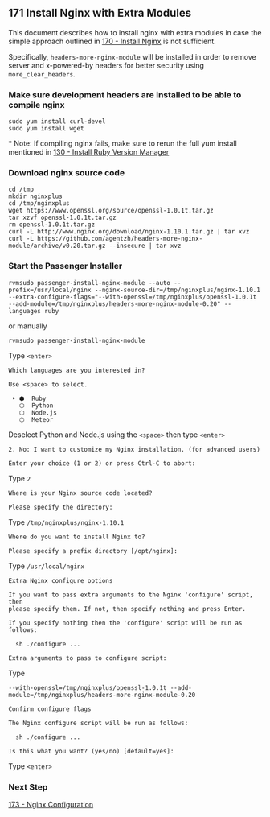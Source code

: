 ## 171 Install Nginx with Extra Modules

This document describes how to install nginx with extra modules in case the simple approach outlined in [170 - Install Nginx](https://github.com/sleepepi/sleepepi/tree/master/virtual-machines/170-install-nginx.md) is not sufficient.

Specifically, `headers-more-nginx-module` will be installed in order to remove server and x-powered-by headers for better security using `more_clear_headers`.

### Make sure development headers are installed to be able to compile nginx

```
sudo yum install curl-devel
sudo yum install wget
```

\* Note: If compiling nginx fails, make sure to rerun the full yum install mentioned in [130 - Install Ruby Version Manager](https://github.com/sleepepi/sleepepi/tree/master/virtual-machines/130-install-rvm.md)

### Download nginx source code

```
cd /tmp
mkdir nginxplus
cd /tmp/nginxplus
wget https://www.openssl.org/source/openssl-1.0.1t.tar.gz
tar xzvf openssl-1.0.1t.tar.gz
rm openssl-1.0.1t.tar.gz
curl -L http://www.nginx.org/download/nginx-1.10.1.tar.gz | tar xvz
curl -L https://github.com/agentzh/headers-more-nginx-module/archive/v0.20.tar.gz --insecure | tar xvz
```

### Start the Passenger Installer

```
rvmsudo passenger-install-nginx-module --auto --prefix=/usr/local/nginx --nginx-source-dir=/tmp/nginxplus/nginx-1.10.1 --extra-configure-flags="--with-openssl=/tmp/nginxplus/openssl-1.0.1t --add-module=/tmp/nginxplus/headers-more-nginx-module-0.20" --languages ruby
```

or manually

```
rvmsudo passenger-install-nginx-module
```

Type `<enter>`

```
Which languages are you interested in?

Use <space> to select.

 ‣ ⬢  Ruby
   ⬡  Python
   ⬡  Node.js
   ⬡  Meteor
```

Deselect Python and Node.js using the `<space>` then type `<enter>`

```console
2. No: I want to customize my Nginx installation. (for advanced users)

Enter your choice (1 or 2) or press Ctrl-C to abort:
```

Type `2`

```console
Where is your Nginx source code located?

Please specify the directory:
```

Type `/tmp/nginxplus/nginx-1.10.1`

```console
Where do you want to install Nginx to?

Please specify a prefix directory [/opt/nginx]:
```

Type `/usr/local/nginx`

```console
Extra Nginx configure options

If you want to pass extra arguments to the Nginx 'configure' script, then
please specify them. If not, then specify nothing and press Enter.

If you specify nothing then the 'configure' script will be run as follows:

  sh ./configure ...

Extra arguments to pass to configure script:
```

Type
```
--with-openssl=/tmp/nginxplus/openssl-1.0.1t --add-module=/tmp/nginxplus/headers-more-nginx-module-0.20
```

```console
Confirm configure flags

The Nginx configure script will be run as follows:

  sh ./configure ...

Is this what you want? (yes/no) [default=yes]:
```

Type `<enter>`


### Next Step

[173 - Nginx Configuration](https://github.com/sleepepi/sleepepi/blob/master/virtual-machines/173-nginx-configuration.md)
